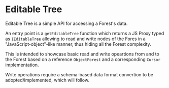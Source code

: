 # Editable Tree

Editable Tree is a simple API for accessing a Forest's data.

An entry point is a `getEditableTree` function which returns a JS Proxy typed as `IEditableTree` allowing to read and write nodes of the Fores in a "JavaScript-object"-like manner, thus hiding all the Forest complexity.

This is intended to showcase basic read and write opeartions from and to the Forest based on a reference `ObjectForest` and a corresponding `Cursor` implementation.

Write operations require a schema-based data format convertion to be adopted/implemented, which will follow.
